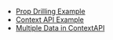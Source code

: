 
- [Prop Drilling Example](https://github.com/subraatakumar/theme_with_prop_drilling)
- [Context API Example](https://github.com/subraatakumar/theme_with_prop_drilling/tree/contextapi)
- [Multiple Data in ContextAPI]()

